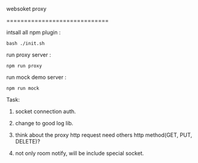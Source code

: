 websoket proxy

=============================

intsall all npm plugin :

	bash ./init.sh

run proxy server : 

	npm run proxy

run mock demo server :

	npm run mock


Task:

1. socket connection auth.

2. change to good log lib.

3. think about the proxy http request need others http method(GET, PUT, DELETE)?

4. not only room notify, will be include special socket.